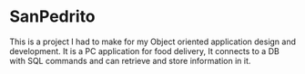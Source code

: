 # SanPedrito
This is a project I had to make for my Object oriented application design and development.
It is a PC application for food delivery, It connects to a DB with SQL commands and can retrieve and store information in it.
